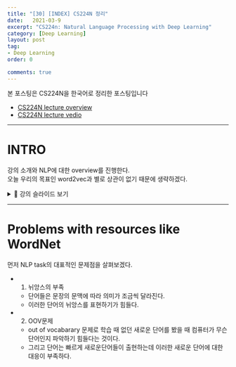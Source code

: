 ```yaml
---
title: "[30] [INDEX] CS224N 정리"
date:   2021-03-9
excerpt: "CS224n: Natural Language Processing with Deep Learning"
category: [Deep Learning]
layout: post
tag:
- Deep Learning
order: 0

comments: true
---
```



본 포스팅은 CS224N을 한국어로 정리한 포스팅입니다   
* [CS224N lecture overview](https://web.stanford.edu/class/cs224n/)     
* [CS224N lecture vedio](https://www.youtube.com/watch?v=rmVRLeJRkl4&list=PLoROMvodv4rOSH4v6133s9LFPRHjEmbmJ)


-----

# INTRO
강의 소개와 NLP에 대한 overview를 진행한다.     
오늘 우리의 목표인 word2vec과 별로 상관이 없기 때문에 생략하겠다.    

<details>
<summary>👀 강의 슬라이드 보기</summary>
<div markdown="1">
  

  
</div>
</details>

---


# Problems with resources like WordNet
먼저 NLP task의 대표적인 문제점을 살펴보겠다.     
* 1) 뉘앙스의 부족     
   * 단어들은 문장의 문맥에 따라 의미가 조금씩 달라진다.         
   * 이러한 단어의 뉘앙스를 표현하기가 힘들다.    
* 2) OOV문제     
   * out of vocabarary 문제로 학습 때 없던 새로운 단어를 봤을 때 컴퓨터가 무슨 단어인지 파악하기 힘들다는 것이다.        
   * 그리고 단어는 빠르게 새로운단어들이 출현하는데 이러한 새로운 단어에 대한 대응이 부족하다.        
   





